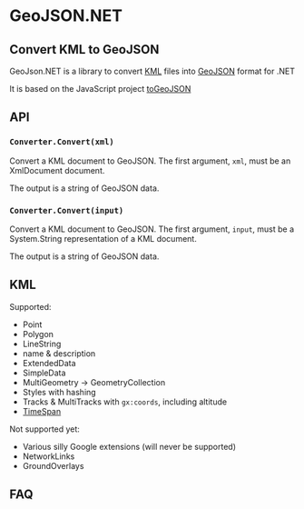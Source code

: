 # GeoJSON.NET

## Convert KML to GeoJSON

GeoJson.NET is a library to convert [KML](https://developers.google.com/kml/documentation/) files into [GeoJSON](http://www.geojson.org/) format for .NET

It is based on the JavaScript project [toGeoJSON](http://mapbox.github.io/togeojson/)

## API

### `Converter.Convert(xml)`

Convert a KML document to GeoJSON. The first argument, `xml`, must be an XmlDocument
document.

The output is a string of GeoJSON data.

### `Converter.Convert(input)`

Convert a KML document to GeoJSON. The first argument, `input`, must be a System.String representation of a KML document.

The output is a string of GeoJSON data.

## KML

Supported:

* Point
* Polygon
* LineString
* name & description
* ExtendedData
* SimpleData
* MultiGeometry -> GeometryCollection
* Styles with hashing
* Tracks & MultiTracks with `gx:coords`, including altitude
* [TimeSpan](https://developers.google.com/kml/documentation/kmlreference#timespan)

Not supported yet:

* Various silly Google extensions (will never be supported)
* NetworkLinks
* GroundOverlays

## FAQ
